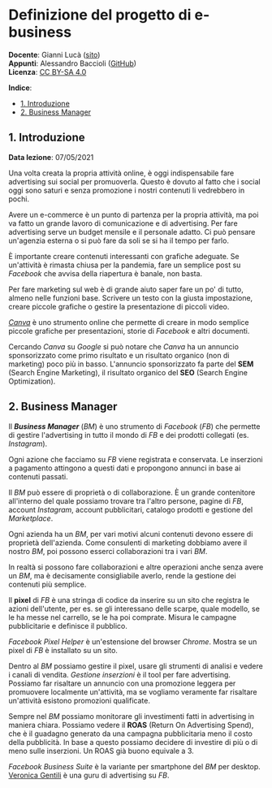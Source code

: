 # Definizione del progetto di e-business

**Docente**: Gianni Lucà ([sito](http://atenamarketing.it/))  
**Appunti**: Alessandro Baccioli ([GitHub](https://alebaccioli.github.io/appunti/))  
**Licenza**: [CC BY-SA 4.0](https://creativecommons.org/licenses/by-sa/4.0/deed.it)

**Indice**:

- [1. Introduzione](#1-introduzione)
- [2. Business Manager](#2-business-manager)

## 1. Introduzione

**Data lezione**: 07/05/2021

Una volta creata la propria attività online, è oggi indispensabile fare advertising sui social per promuoverla. Questo è dovuto al fatto che i social oggi sono saturi e senza promozione i nostri contenuti li vedrebbero in pochi.

Avere un e-commerce è un punto di partenza per la propria attività, ma poi va fatto un grande lavoro di comunicazione e di advertising. Per fare advertising serve un budget mensile e il personale adatto. Ci può pensare un'agenzia esterna o si può fare da soli se si ha il tempo per farlo.

È importante creare contenuti interessanti con grafiche adeguate. Se un'attività è rimasta chiusa per la pandemia, fare un semplice post su *Facebook* che avvisa della riapertura è banale, non basta.

Per fare marketing sul web è di grande aiuto saper fare un po' di tutto, almeno nelle funzioni base. Scrivere un testo con la giusta impostazione, creare piccole grafiche o gestire la presentazione di piccoli video.

[*Canva*](https://www.canva.com/) è uno strumento online che permette di creare in modo semplice piccole grafiche per presentazioni, storie di *Facebook* e altri documenti.

Cercando *Canva* su *Google* si può notare che *Canva* ha un annuncio sponsorizzato come primo risultato e un risultato organico (non di marketing) poco più in basso. L'annuncio sponsorizzato fa parte del **SEM** (Search Engine Marketing), il risultato organico del **SEO** (Search Engine Optimization).

## 2. Business Manager

Il ***Business Manager*** (*BM*) è uno strumento di *Facebook* (*FB*) che permette di gestire l'advertising in tutto il mondo di *FB* e dei prodotti collegati (es. *Instagram*).

Ogni azione che facciamo su *FB* viene registrata e conservata. Le inserzioni a pagamento attingono a questi dati e propongono annunci in base ai contenuti passati.

Il *BM* può essere di proprietà o di collaborazione. È un grande contenitore all'interno del quale possiamo trovare tra l'altro persone, pagine di *FB*, account *Instagram*, account pubblicitari, catalogo prodotti e gestione del *Marketplace*.

Ogni azienda ha un *BM*, per vari motivi alcuni contenuti devono essere di proprietà dell'azienda. Come consulenti di marketing dobbiamo avere il nostro *BM*, poi possono esserci collaborazioni tra i vari *BM*.

In realtà si possono fare collaborazioni e altre operazioni anche senza avere un *BM*, ma è decisamente consigliabile averlo, rende la gestione dei contenuti più semplice.

Il **pixel** di *FB* è una stringa di codice da inserire su un sito che registra le azioni dell'utente, per es. se gli interessano delle scarpe, quale modello, se le ha messe nel carrello, se le ha poi comprate. Misura le campagne pubblicitarie e definisce il pubblico.

*Facebook Pixel Helper* è un'estensione del browser *Chrome*. Mostra se un pixel di *FB* è installato su un sito.

Dentro al *BM* possiamo gestire il pixel, usare gli strumenti di analisi e vedere i canali di vendita. *Gestione inserzioni* è il tool per fare advertising. Possiamo far risaltare un annuncio con una promozione leggera per promuovere localmente un'attività, ma se vogliamo veramente far risaltare un'attività esistono promozioni qualificate.

Sempre nel *BM* possiamo monitorare gli investimenti fatti in advertising in maniera chiara. Possiamo vedere il **ROAS** (Return On Advertising Spend), che è il guadagno generato da una campagna pubblicitaria meno il costo della pubblicità. In base a questo possiamo decidere di investire di più o di meno sulle inserzioni. Un ROAS già buono equivale a 3.

*Facebook Business Suite* è la variante per smartphone del *BM* per desktop. [Veronica Gentili](https://www.veronicagentili.com/) è una guru di advertising su *FB*.

<!--
Data: 10/05/2021
Nome file: ok
-->

<!--
Data: 10/05/2021
Pagina: ok
Apostrofi: ok
Grammatica: ok
Numeri sezione: ok
Codice: ok
-->
